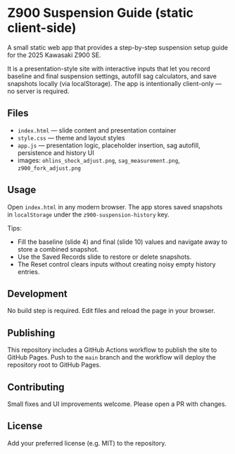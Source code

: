# Z900 Suspension Guide (static client-side)

A small static web app that provides a step-by-step suspension setup guide for the 2025 Kawasaki Z900 SE.

It is a presentation-style site with interactive inputs that let you record baseline and final suspension settings, autofill sag calculators, and save snapshots locally (via localStorage). The app is intentionally client-only — no server is required.

## Files
- `index.html` — slide content and presentation container
- `style.css` — theme and layout styles
- `app.js` — presentation logic, placeholder insertion, sag autofill, persistence and history UI
- images: `ohlins_shock_adjust.png`, `sag_measurement.png`, `z900_fork_adjust.png`

## Usage
Open `index.html` in any modern browser. The app stores saved snapshots in `localStorage` under the `z900-suspension-history` key.

Tips:
- Fill the baseline (slide 4) and final (slide 10) values and navigate away to store a combined snapshot.
- Use the Saved Records slide to restore or delete snapshots.
- The Reset control clears inputs without creating noisy empty history entries.

## Development
No build step is required. Edit files and reload the page in your browser.

## Publishing
This repository includes a GitHub Actions workflow to publish the site to GitHub Pages. Push to the `main` branch and the workflow will deploy the repository root to GitHub Pages.

## Contributing
Small fixes and UI improvements welcome. Please open a PR with changes.

## License
Add your preferred license (e.g. MIT) to the repository.
